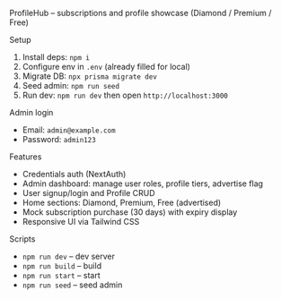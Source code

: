 ProfileHub – subscriptions and profile showcase (Diamond / Premium / Free)

Setup
1. Install deps: `npm i`
2. Configure env in `.env` (already filled for local)
3. Migrate DB: `npx prisma migrate dev`
4. Seed admin: `npm run seed`
5. Run dev: `npm run dev` then open `http://localhost:3000`

Admin login
- Email: `admin@example.com`
- Password: `admin123`

Features
- Credentials auth (NextAuth)
- Admin dashboard: manage user roles, profile tiers, advertise flag
- User signup/login and Profile CRUD
- Home sections: Diamond, Premium, Free (advertised)
- Mock subscription purchase (30 days) with expiry display
- Responsive UI via Tailwind CSS

Scripts
- `npm run dev` – dev server
- `npm run build` – build
- `npm run start` – start
- `npm run seed` – seed admin
